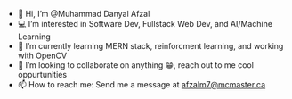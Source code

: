 - 👋 Hi, I’m @Muhammad Danyal Afzal
- 💻 I’m interested in Software Dev, Fullstack Web Dev, and AI/Machine Learning
- 💎 I’m currently learning MERN stack, reinforcment learning, and working with OpenCV
- 💞️ I’m looking to collaborate on anything 😁, reach out to me cool oppurtunities
- 📫 How to reach me: Send me a message at afzalm7@mcmaster.ca

<!---
dafzal231/dafzal231 is a ✨ special ✨ repository because its `README.md` (this file) appears on your GitHub profile.
You can click the Preview link to take a look at your changes.
--->
